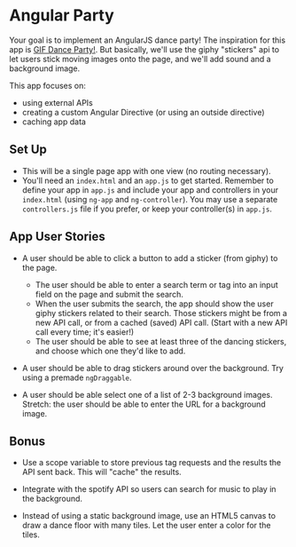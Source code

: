 # Angular Party

Your goal is to implement an AngularJS dance party! The inspiration for this app is <a href="http://gifdanceparty.giphy.com/" target="_blank">GIF Dance Party!</a>. But basically, we'll use the giphy "stickers" api to let users stick moving images onto the page, and we'll add sound and a background image. 

This app focuses on:

* using external APIs
* creating a custom Angular Directive (or using an outside directive)
* caching app data 

## Set Up

* This will be a single page app with one view (no routing necessary).
* You'll need an `index.html` and an `app.js` to get started. Remember to define your app in `app.js` and include your app and controllers in your `index.html` (using `ng-app` and `ng-controller`).  You may use a separate `controllers.js` file if you prefer, or keep your controller(s) in `app.js`.  

## App User Stories

* A user should be able to click a button to add a sticker (from giphy) to the page. 
  * The user should be able to enter a search term or tag into an input field on the page and submit the search. 
  * When the user submits the search, the app should show the user giphy stickers related to their search. Those stickers might be from a new API call, or from a cached (saved) API call. (Start with a new API call every time; it's easier!)
  * The user should be able to see at least three of the dancing stickers, and choose which one they'd like to add.

* A user should be able to drag stickers around over the background.  Try using a premade `ngDraggable`. 

* A user should be able select one of a list of 2-3 background images. Stretch: the user should be able to enter the URL for a background image. 

## Bonus

* Use a scope variable to store previous tag requests and the results the API sent back.  This will "cache" the results.

* Integrate with the spotify API so users can search for music to play in the background.

* Instead of using a static background image, use an HTML5 canvas to draw a dance floor with many tiles. Let the user enter a color for the tiles. 
